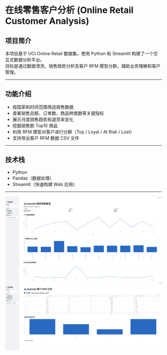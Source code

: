 # 在线零售客户分析 (Online Retail Customer Analysis)

## 项目简介

本项目基于 UCI Online Retail 数据集，使用 Python 和 Streamlit 构建了一个交互式数据分析平台。  
目标是通过数据清洗、销售趋势分析及客户 RFM 模型分群，辅助业务理解和客户管理。  

---

## 功能介绍

- 按国家和时间范围筛选销售数据  
- 查看销售总额、订单数、商品种类数等关键指标  
- 展示月度销售趋势和退货率变化  
- 挖掘销售额 Top10 商品  
- 利用 RFM 模型对客户进行分群（Top / Loyal / At Risk / Lost）  
- 支持导出客户 RFM 数据 CSV 文件  

---

## 技术栈

- Python  
- Pandas（数据处理）  
- Streamlit（快速构建 Web 应用）  

---

<img src="./README/截屏2025-07-30 20.44.40.png" alt="数据分布可视化" width="600">
<img src="./README/截屏2025-07-30 20.44.52.png" alt="RFM分析结果" width="600">
